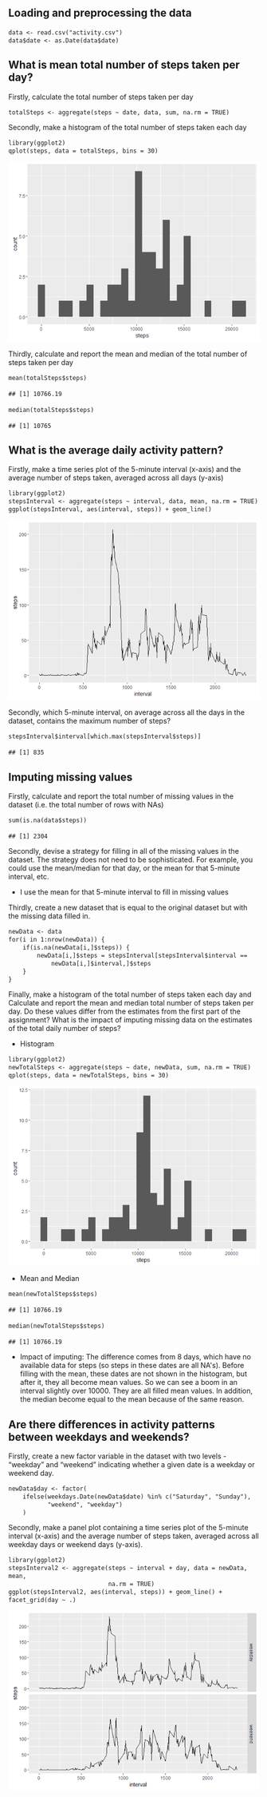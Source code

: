Loading and preprocessing the data
----------------------------------

    data <- read.csv("activity.csv")
    data$date <- as.Date(data$date)

What is mean total number of steps taken per day?
-------------------------------------------------

Firstly, calculate the total number of steps taken per day

    totalSteps <- aggregate(steps ~ date, data, sum, na.rm = TRUE)

Secondly, make a histogram of the total number of steps taken each day

    library(ggplot2)
    qplot(steps, data = totalSteps, bins = 30)

![](PA1_template_files/figure-markdown_strict/hist1-1.png)

Thirdly, calculate and report the mean and median of the total number of
steps taken per day

    mean(totalSteps$steps)

    ## [1] 10766.19

    median(totalSteps$steps)

    ## [1] 10765

What is the average daily activity pattern?
-------------------------------------------

Firstly, make a time series plot of the 5-minute interval (x-axis) and
the average number of steps taken, averaged across all days (y-axis)

    library(ggplot2)
    stepsInterval <- aggregate(steps ~ interval, data, mean, na.rm = TRUE)
    ggplot(stepsInterval, aes(interval, steps)) + geom_line()

![](PA1_template_files/figure-markdown_strict/dailyPattern-1.png)

Secondly, which 5-minute interval, on average across all the days in the
dataset, contains the maximum number of steps?

    stepsInterval$interval[which.max(stepsInterval$steps)]

    ## [1] 835

Imputing missing values
-----------------------

Firstly, calculate and report the total number of missing values in the
dataset (i.e. the total number of rows with NAs)

    sum(is.na(data$steps))

    ## [1] 2304

Secondly, devise a strategy for filling in all of the missing values in
the dataset. The strategy does not need to be sophisticated. For
example, you could use the mean/median for that day, or the mean for
that 5-minute interval, etc.

-   I use the mean for that 5-minute interval to fill in missing values

Thirdly, create a new dataset that is equal to the original dataset but
with the missing data filled in.

    newData <- data
    for(i in 1:nrow(newData)) {
        if(is.na(newData[i,]$steps)) {
            newData[i,]$steps = stepsInterval[stepsInterval$interval == 
                newData[i,]$interval,]$steps
        }
    }

Finally, make a histogram of the total number of steps taken each day
and Calculate and report the mean and median total number of steps taken
per day. Do these values differ from the estimates from the first part
of the assignment? What is the impact of imputing missing data on the
estimates of the total daily number of steps?

-   Histogram

<!-- -->

    library(ggplot2)
    newTotalSteps <- aggregate(steps ~ date, newData, sum, na.rm = TRUE)
    qplot(steps, data = newTotalSteps, bins = 30)

![](PA1_template_files/figure-markdown_strict/hist2-1.png)

-   Mean and Median

<!-- -->

    mean(newTotalSteps$steps)

    ## [1] 10766.19

    median(newTotalSteps$steps)

    ## [1] 10766.19

-   Impact of imputing: The difference comes from 8 days, which have no
    available data for steps (so steps in these dates are all NA's).
    Before filling with the mean, these dates are not shown in the
    histogram, but after it, they all become mean values. So we can see
    a boom in an interval slightly over 10000. They are all filled
    mean values. In addition, the median become equal to the mean
    because of the same reason.

Are there differences in activity patterns between weekdays and weekends?
-------------------------------------------------------------------------

Firstly, create a new factor variable in the dataset with two levels -
“weekday” and “weekend” indicating whether a given date is a weekday or
weekend day.

    newData$day <- factor(
        ifelse(weekdays.Date(newData$date) %in% c("Saturday", "Sunday"),
               "weekend", "weekday")
        )

Secondly, make a panel plot containing a time series plot of the
5-minute interval (x-axis) and the average number of steps taken,
averaged across all weekday days or weekend days (y-axis).

    library(ggplot2)
    stepsInterval2 <- aggregate(steps ~ interval + day, data = newData, mean,
                                na.rm = TRUE)
    ggplot(stepsInterval2, aes(interval, steps)) + geom_line() + facet_grid(day ~ .)

![](PA1_template_files/figure-markdown_strict/cmpWeekdayAndWeekends-1.png)
